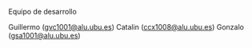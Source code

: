 Equipo de desarrollo

Guillermo (gvc1001@alu.ubu.es)
Catalin (ccx1008@alu.ubu.es)
Gonzalo (gsa1001@alu.ubu.es)
